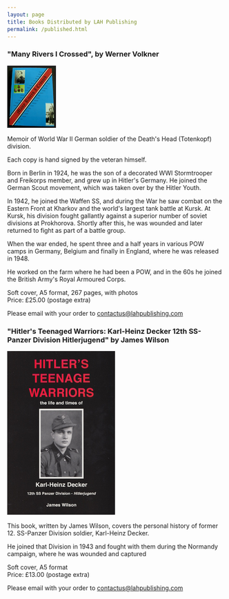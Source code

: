 ```yaml
---
layout: page
title: Books Distributed by LAH Publishing
permalink: /published.html
---
```


<div id="publishedByLAH">

  <h3>"Many Rivers I Crossed", by Werner Volkner</h3>
  <img src="./assets/Many Rivers.png" alt="Russian Asphalt: Memoirs of the Waffen-SS Soldier on the Eastern Front" class="books" />

  <p>Memoir of World War II German soldier of the Death's Head (Totenkopf) division.</p> 
  
  <p>Each copy is hand signed by the veteran himself.</p> 
  
  <p>Born in Berlin in 1924, he was the son of a decorated WWI Stormtrooper and Freikorps member, and grew up in Hitler's Germany. He joined the German Scout movement, which was taken over by the Hitler Youth. 
  
  <p>In 1942, he joined the Waffen SS, and during the War he saw combat on the Eastern Front at Kharkov and the world's largest tank battle at Kursk. At Kursk, his division fought gallantly against a superior number of soviet divisions at Prokhorova. Shortly after this, he was wounded and later returned to fight as part of a battle group. 
  
  <p>When the war ended, he spent three and a half years in various POW camps in Germany, Belgium and finally in England, where he was released in 1948. 
  
  <p>He worked on the farm where he had been a POW, and in the 60s he joined the British Army's Royal Armoured Corps. 
  
  <p>Soft cover, A5 format, 267 pages, with photos<br />Price: &pound;25.00 (postage extra)</p>

  <p>Please email with your order to <a href="mailto:contactus@lahpublishing.com">contactus@lahpublishing.com</a></p>


  <h3>"Hitler's Teenaged Warriors: Karl-Heinz Decker 12th SS-Panzer Division Hitlerjugend" by James Wilson</h3>
  <img src="./assets/teenage-warrior.jpeg" alt="Hitler's Teenaged Warriors: Karl-Heinz Decker 12th SS-Panzer Division Hitlerjugend" class="books" />

  <p>This book, written by James Wilson, covers the personal history of former 12. SS-Panzer Division soldier, Karl-Heinz Decker.</p>

  <p>He joined that Division in 1943 and fought with them during the Normandy campaign, where he was wounded and captured</p>

  <p>Soft cover, A5 format <br />Price: &pound;13.00 (postage extra)</p>

  <p>Please email with your order to <a href="mailto:contactus@lahpublishing.com">contactus@lahpublishing.com</a></p>

</div>
